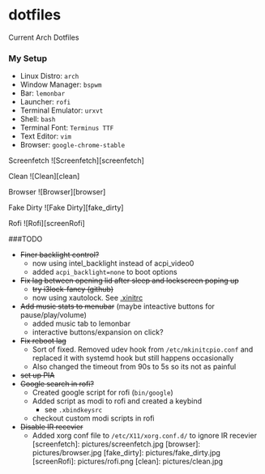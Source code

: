 # dotfiles
Current Arch Dotfiles

<!--- My Setup {{{ -->

### My Setup

* Linux Distro: `arch`
* Window Manager: `bspwm`
* Bar: `lemonbar`
* Launcher: `rofi`
* Terminal Emulator: `urxvt`
* Shell: `bash`
* Terminal Font: `Terminus TTF`
* Text Editor: `vim`
* Browser: `google-chrome-stable`


Screenfetch
![Screenfetch][screenfetch]

Clean
![Clean][clean]

Browser
![Browser][browser]

Fake Dirty
![Fake Dirty][fake_dirty]

Rofi
![Rofi][screenRofi]
<!--- }}} -->

###TODO

* ~~Finer backlight control?~~
  * now using intel_backlight instead of acpi_video0
  * added `acpi_backlight=none` to boot options
* ~~Fix lag between opening lid after sleep and lockscreen poping up~~
  * ~~try i3lock-fancy (github)~~
  * now using xautolock. See [.xinitrc](.xinitrc)
* ~~Add music stats to menubar~~ (maybe inteactive buttons for pause/play/volume)
  * added music tab to lemonbar
  * interactive buttons/expansion on click?
* ~~Fix reboot lag~~
  * Sort of fixed. Removed udev hook from `/etc/mkinitcpio.conf` and replaced it with systemd hook but still happens occasionally
  * Also changed the timeout from 90s to 5s so its not as painful
* ~~set up PIA~~
* ~~Google search in rofi?~~
  * Created google script for rofi (`bin/google`)
  * Added script as modi to rofi and created a keybind
    * see `.xbindkeysrc` 
  * checkout custom modi scripts in rofi
* ~~Disable IR recevier~~
  * Added xorg conf file to `/etc/X11/xorg.conf.d/` to ignore IR recevier
[screenfetch]: pictures/screenfetch.jpg
[browser]: pictures/browser.jpg
[fake_dirty]: pictures/fake_dirty.jpg 
[screenRofi]: pictures/rofi.png
[clean]: pictures/clean.jpg
